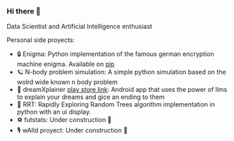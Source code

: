 ### Hi there 👋

Data Scientist and Artificial Intelligence enthusiast

Personal side proyects:

- 🔒 Enigma: Python implementation of the famous german encryption machine enigma. Available on [pip](https://pypi.org/project/enigmachine/)
- 🪐 N-body problem simulation: A simple python simulation based on the wolrd wide known n body problem 
- 🐑 dreamXplainer [play store link](https://play.google.com/store/apps/details?id=com.dreamxplainer&hl=es_419&gl=US): Android app that uses the power of llms to explain your dreams and gice an ending to them
- 🧩 RRT: Rapidly Exploring Random Trees algorithm implementation in python with an ui display.
- ⚽ futstats: Under construction 🚧
- 🎙️ wAIld proyect: Under construction 🚧

